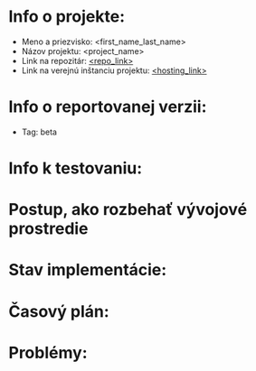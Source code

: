 # Info o projekte:
- Meno a priezvisko: <first_name_last_name>
- Názov projektu: <project_name>
- Link na repozitár: [<repo_link>](<repo_link>)
- Link na verejnú inštanciu projektu: [<hosting_link>](<hosting_link>)

# Info o reportovanej verzii:
- Tag: beta    <!-- Uviesť beta_cisloSubverzie, ak ste robili v bete zmeny pred termínom odovzdania -->

# Info k testovaniu:     
<!-- Uveďte credentials testovacích používateľov, ak sú potrebné na otestovanie Vašej bety. Uveďte aj akékoľvek iné relevantné informácie k testovaniu. Tieto informácie môžete alternatívne poslať aj e-mailom spolu s odovzdaním bety (napr. ak nechcete testovacie credentials zverejňovať). -->

# Postup, ako rozbehať vývojové prostredie 
<!-- Postup pre lokálne rozbehanie vývojového prostredia (kto si trúfa, kľudne ako Docker file / Docker compose) -->

# Stav implementácie:
<!-- V bodoch spísať, ktoré funcionality sú už implementované, rozpracované, neimplementované vôbec -->

# Časový plán:
<!-- Akutalizovaný časový plán na zvyšné obodobie do odovzdania finálnej verzie -->

# Problémy:
<!-- Popísať akékoľvek problémy, s ktorými ste sa stretli. Ak neboli žiadne, explicitne to uveďte. -->


